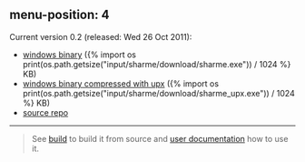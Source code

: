 menu-position: 4
---

Current version 0.2 (released: Wed 26 Oct 2011):

* [windows binary](/sharme/download/sharme.exe)
({%
import os
print(os.path.getsize("input/sharme/download/sharme.exe")) / 1024
%} KB)
* [windows binary compressed with upx](/sharme/download/sharme_upx.exe)
({%
import os
print(os.path.getsize("input/sharme/download/sharme_upx.exe")) / 1024
%} KB)
* [source repo](https://github.com/rpedroso/sharme)

***

> See [build](/sharme/documentation/build.html) to build it from source
and [user documentation](/sharme/documentation/user.html) how to use it.
